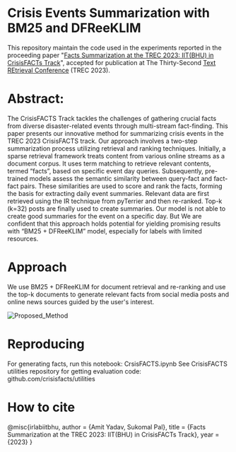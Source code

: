 # Crisis Events  Summarization with BM25 and DFReeKLIM
This repository maintain the code used in the experiments reported in the proceeding paper "[Facts Summarization at the TREC 2023: IIT(BHU) in CrisisFACTs Track](https://trec.nist.gov/pubs/trec32/papers/IRLAB_IIT_BHU.F.pdf)", accepted for publication at The Thirty-Second [Text REtrieval Conference](https://trec.nist.gov/) (TREC 2023).

# Abstract: 
The CrisisFACTS Track tackles the challenges of gathering crucial facts from diverse disaster-related events through multi-stream fact-finding. This paper presents our innovative method for summarizing crisis events in the TREC 2023 CrisisFACTS track. Our approach involves a two-step summarization process utilizing retrieval and ranking techniques. Initially, a sparse retrieval framework treats content from various online streams as a document corpus. It uses term matching to retrieve relevant contents, termed “facts”, based on specific event day queries. Subsequently, pre-trained models assess the semantic similarity between query-fact and fact-fact pairs. These similarities are used to score and rank the facts, forming the basis for extracting daily event summaries. Relevant data are first retrieved using the IR technique from pyTerrier and then re-ranked. Top-k (k=32) posts are finally used to create summaries. Our model is not able to create good summaries for the event on a specific day. But We are confident that this approach holds potential for yielding promising results with “BM25 + DFReeKLIM” model, especially for labels with limited resources.

# Approach
We use BM25 + DFReeKLIM for document retrieval and re-ranking and use the top-k documents to generate relevant facts from social media posts and online news sources guided by the user's interest.

![Proposed_Method](https://github.com/amit-1109/crisis_summarization/assets/160917360/a3912f07-b89c-4c9e-ab88-60ae89ce4f8a)

# Reproducing
For generating facts, run this notebook: CrsisFACTS.ipynb
See CrisisFACTS utilities repository for getting evaluation code: github.com/crisisfacts/utilities

# How to cite
  @misc{irlabiitbhu,
    author = {Amit Yadav, Sukomal Pal},
    title = {Facts Summarization at the TREC 2023: IIT(BHU) in CrisisFACTs Track},
    year = {2023}
  }
